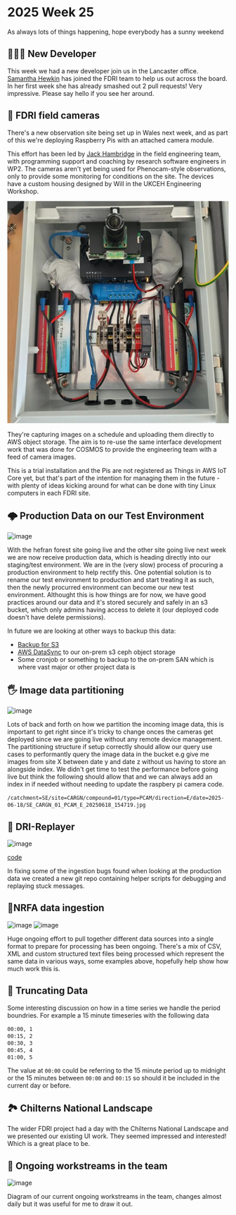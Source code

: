 # 2025 Week 25

As always lots of things happening, hope everybody has a sunny weekend

## 🧑‍🤝‍🧑 New Developer

This week we had a new developer join us in the Lancaster office. [Samantha Hewkin](https://github.com/SHewkinUKCEH) has joined the FDRI team to help us out across the board. In her first week she has already smashed out 2 pull requests! Very impressive. Please say hello if you see her around.

## 📸 FDRI field cameras

There's a new observation site being set up in Wales next week, and as part of this we're deploying Raspberry Pis with an attached camera module.

This effort has been led by [Jack Hambridge](https://github.com/jacham12) in the field engineering team, with programming support and coaching by research software engineers in WP2. The cameras aren't yet being used for Phenocam-style observations, only to provide some monitoring for conditions on the site. The devices have a custom housing designed by Will in the UKCEH Engineering Workshop.

![A Raspberry Pi plus camera in its weatherproof housing](https://raw.githubusercontent.com/NERC-CEH/fdri_words/refs/heads/main/weeknotes/assets/pi_camera_housing.jpg)

They're capturing images on a schedule and uploading them directly to AWS object storage. The aim is to re-use the same interface development work that was done for COSMOS to provide the engineering team with a feed of camera images.

This is a trial installation and the Pis are not registered as Things in AWS IoT Core yet, but that's part of the intention for managing them in the future - with plenty of ideas kicking around for what can be done with tiny Linux computers in each FDRI site. 

## 🌩️ Production Data on our Test Environment

![image](https://github.com/user-attachments/assets/b3359ac2-bdbd-4079-8ea2-b2fa880986fd)

With the hefran forest site going live and the other site going live next week we are now receive production data, which is heading directly into our staging/test environment. We are in the (very slow) process of procuring a production environment to help rectify this. One potential solution is to rename our test environment to production and start treating it as such, then the newly procurred environment can become our new test environment. Althought this is how things are for now, we have good practices around our data and it's stored securely and safely in an s3 bucket, which only admins having access to delete it (our deployed code doesn't have delete permissions).


In future we are looking at other ways to backup this data:
- [Backup for S3](https://docs.aws.amazon.com/AmazonS3/latest/userguide/backup-for-s3.html)
- [AWS DataSync](https://aws.amazon.com/datasync/) to our on-prem s3 ceph object storage
- Some cronjob or something to backup to the on-prem SAN which is where vast major or other project data is

## 🖐️ Image data partitioning

![image](https://github.com/user-attachments/assets/443e1c42-61e3-4a71-b4bd-a066be99d89b)

Lots of back and forth on how we partition the incoming image data, this is important to get right since it's tricky to change onces the cameras get deployed since we are going live without any remote device management. The partitioning structure if setup correctly should allow our query use cases to performantly query the image data in the bucket e.g give me images from site X between date y and date z without us having to store an alongside index. We didn't get time to test the performance before going live but think the following should allow that and we can always add an index in if needed without needing to update the raspbery pi camera code.


```
/catchment=SE/site=CARGN/compound=01/type=PCAM/direction=E/date=2025-06-18/SE_CARGN_01_PCAM_E_20250618_154719.jpg
```

## 🔁 DRI-Replayer

![image](https://github.com/user-attachments/assets/edb0e049-c053-4d73-8320-5affacc151b5)

[code](https://github.com/NERC-CEH/dri-replayer)


In fixing some of the ingestion bugs found when looking at the production data we created a new git repo containing helper scripts for debugging and replaying stuck messages.

## 🦭NRFA data ingestion

![image](https://github.com/user-attachments/assets/838e287d-1a19-45b1-aab2-b54b72c65ca2)
![image](https://github.com/user-attachments/assets/92dcb99b-0f70-476d-9716-0e0722a451b9)


Huge ongoing effort to pull together different data sources into a single format to prepare for processing has been ongoing. There's a mix of CSV, XML and custom structured text files being processed which represent the same data in various ways, some examples above, hopefully help show how much work this is.

## 🌃 Truncating Data

Some interesting discussion on how in a time series we handle the period boundries. For example a 15 minute timeseries with the following data
```
00:00, 1
00:15, 2
00:30, 3
00:45, 4
01:00, 5
```

The value at `00:00` could be referring to the 15 minute period up to midnight or the 15 minutes between `00:00` and `00:15` so should it be included in the current day or before. 


## 🏞️ Chilterns National Landscape

The wider FDRI project had a day with the Chilterns National Landscape and we presented our existing UI work. They seemed impressed and interested! Which is a great place to be.


## 🤔 Ongoing workstreams in the team

![image](https://github.com/user-attachments/assets/67aa6ed0-c29d-4ecb-a68e-005af7030658)

Diagram of our current ongoing workstreams in the team, changes almost daily but it was useful for me to draw it out.
